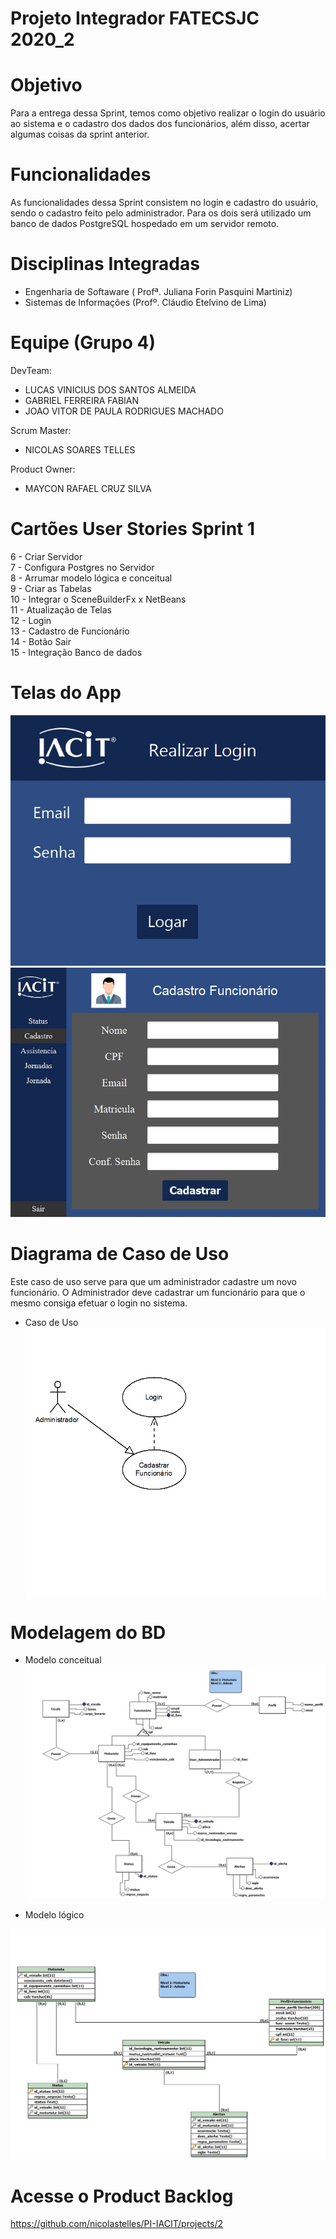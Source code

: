 # Projeto Integrador FATECSJC 2020_2

# Objetivo
Para a entrega dessa Sprint, temos como objetivo realizar o login do usuário ao sistema e o cadastro dos dados dos funcionários, além disso, acertar algumas coisas da sprint anterior.

# Funcionalidades
As funcionalidades dessa Sprint consistem no login e cadastro do usuário, sendo o cadastro feito pelo administrador. Para os dois será utilizado um banco de dados PostgreSQL hospedado em um servidor remoto.

# Disciplinas Integradas
- Engenharia de Softaware ( Profª. Juliana Forin Pasquini Martiniz) 
- Sistemas de Informações (Profº. Cláudio Etelvino de Lima)

# Equipe (Grupo 4)
DevTeam:
- LUCAS VINICIUS DOS SANTOS ALMEIDA
- GABRIEL FERREIRA FABIAN
- JOAO VITOR DE PAULA RODRIGUES MACHADO

Scrum Master:
- NICOLAS SOARES TELLES

Product Owner: 

- MAYCON RAFAEL CRUZ SILVA

# Cartões User Stories Sprint 1

6 - Criar Servidor<br/>
7 - Configura Postgres no Servidor<br/> 
8 - Arrumar modelo lógica e conceitual<br/> 
9 - Criar as Tabelas<br/>
10 - Integrar o SceneBuilderFx x NetBeans<br/> 
11 - Atualização de Telas<br/>
12 - Login<br/> 
13 - Cadastro de Funcionário<br/>
14 - Botão Sair<br/>
15 - Integração Banco de dados<br/>

# Telas do App
![Imagem da tela login](Docs/img/login_screen.jpg "Tela Login")
![Imagem da tela de cadastro de usuário](Docs/img/create_user_screen.jpg "Tela cadastro")


# Diagrama de Caso de Uso
Este caso de uso serve para que um administrador cadastre um novo funcionário.
O Administrador deve cadastrar um funcionário para que o mesmo consiga efetuar o login no sistema.

- Caso de Uso
![Imagem do caso de uso](Docs/img/use_case.png "Diagrama de caso de uso")

# Modelagem do BD
- Modelo conceitual
![Imagem modelo_conceitual](Docs/img/Modelo_Conceitual.jpg "Modelo Conceitual")

- Modelo lógico

![Imagem modelo_logico](Docs/img/Modelo_Logico.jpg "Modelo Lógico")


# Acesse o Product Backlog
https://github.com/nicolastelles/PI-IACIT/projects/2
